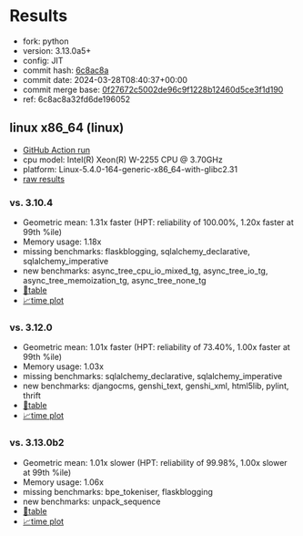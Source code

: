 # Results

- fork: python
- version: 3.13.0a5+
- config: JIT
- commit hash: [6c8ac8a](https://github.com/python/cpython/commit/6c8ac8a)
- commit date: 2024-03-28T08:40:37+00:00
- commit merge base: [0f27672c5002de96c9f1228b12460d5ce3f1d190](https://github.com/python/cpython/commit/0f27672c5002de96c9f1228b12460d5ce3f1d190)
- ref: 6c8ac8a32fd6de196052

## linux x86_64 (linux)

- [GitHub Action run](https://github.com/faster-cpython/benchmarking/actions/runs/8466063590)
- cpu model: Intel(R) Xeon(R) W-2255 CPU @ 3.70GHz
- platform: Linux-5.4.0-164-generic-x86_64-with-glibc2.31
- [raw results](bm-20240328-linux-x86_64-python-6c8ac8a32fd6de196052-3.13.0a5%2B-6c8ac8a.json)

### vs. 3.10.4

- Geometric mean: 1.31x faster (HPT: reliability of 100.00%, 1.20x faster at 99th %ile)
- Memory usage: 1.18x
- missing benchmarks: flaskblogging, sqlalchemy_declarative, sqlalchemy_imperative
- new benchmarks: async_tree_cpu_io_mixed_tg, async_tree_io_tg, async_tree_memoization_tg, async_tree_none_tg
- [📄table](bm-20240328-linux-x86_64-python-6c8ac8a32fd6de196052-3.13.0a5%2B-6c8ac8a-vs-3.10.4.md)
- [📈time plot](bm-20240328-linux-x86_64-python-6c8ac8a32fd6de196052-3.13.0a5%2B-6c8ac8a-vs-3.10.4.svg)

### vs. 3.12.0

- Geometric mean: 1.01x faster (HPT: reliability of 73.40%, 1.00x faster at 99th %ile)
- Memory usage: 1.03x
- missing benchmarks: sqlalchemy_declarative, sqlalchemy_imperative
- new benchmarks: djangocms, genshi_text, genshi_xml, html5lib, pylint, thrift
- [📄table](bm-20240328-linux-x86_64-python-6c8ac8a32fd6de196052-3.13.0a5%2B-6c8ac8a-vs-3.12.0.md)
- [📈time plot](bm-20240328-linux-x86_64-python-6c8ac8a32fd6de196052-3.13.0a5%2B-6c8ac8a-vs-3.12.0.svg)

### vs. 3.13.0b2

- Geometric mean: 1.01x slower (HPT: reliability of 99.98%, 1.00x slower at 99th %ile)
- Memory usage: 1.06x
- missing benchmarks: bpe_tokeniser, flaskblogging
- new benchmarks: unpack_sequence
- [📄table](bm-20240328-linux-x86_64-python-6c8ac8a32fd6de196052-3.13.0a5%2B-6c8ac8a-vs-3.13.0b2.md)
- [📈time plot](bm-20240328-linux-x86_64-python-6c8ac8a32fd6de196052-3.13.0a5%2B-6c8ac8a-vs-3.13.0b2.svg)


